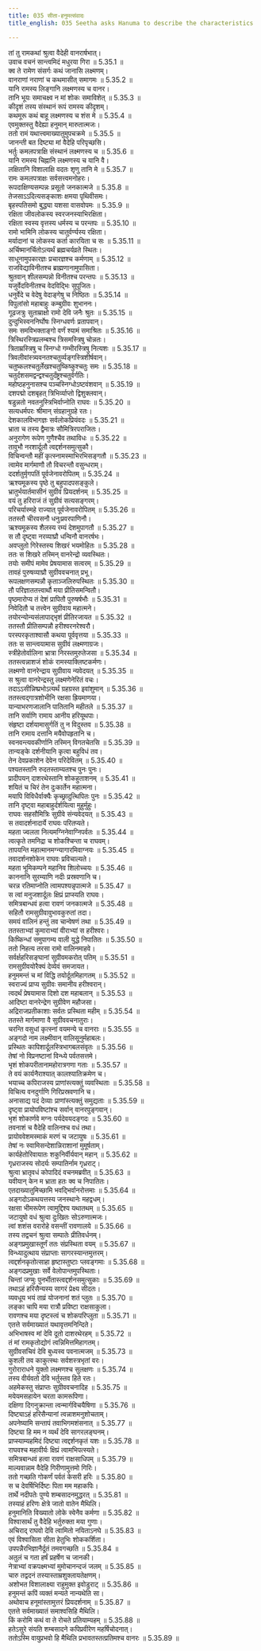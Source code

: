 ```yaml
---
title: 035 सीता-हनुमत्संवादः
title_english: 035 Seetha asks Hanuma to describe the characteristics

---
```

<div class="audioEmbed"  caption="श्रीराम-हरिसीताराममूर्ति-घनपाठिभ्यां वचनम्" src="https://archive.org/download/Ramayana-recitation-Sriram-harisItArAmamUrti-Ghanapaati-v2/Kanda_5/Kanda_5_SK-035-Seetha_asks_Hanuma_to_describe_the_characteristics.mp3"></div>

  
तां तु रामकथां श्रुत्वा वैदेही वानरार्षभात्।  
उवाच वचनं सान्त्वमिदं मधुरया गिरा ॥ 5.35.1 ॥   
क्व ते रामेण संसर्गः कथं जानासि लक्ष्मणम्।  
वानराणां नराणां च कथमासीत् समागमः ॥ 5.35.2 ॥   
यानि रामस्य लिङ्गानि लक्ष्मणस्य च वानर।  
तानि भूयः समाचक्ष्व न मां शोकः समाविशेत् ॥ 5.35.3 ॥   
कीदृशं तस्य संस्थानं रूपं रामस्य कीदृशम्।  
कथमूरू कथं बाहू लक्ष्मणस्य च शंस मे ॥ 5.35.4 ॥   
एवमुक्तस्तु वैदेह्या हनुमान् मारुतात्मजः।  
ततो रामं यथात्त्वमाख्यातुमुपचक्रमे ॥ 5.35.5 ॥   
जानन्ती बत दिष्ट्या मां वैदेहि परिपृच्छसि।  
भर्तुः कमलपत्राक्षि संस्थानं लक्ष्मणस्य च ॥ 5.35.6 ॥   
यानि रामस्य चिह्नानि लक्ष्मणस्य च यानि वै।  
लक्षितानि विशालाक्षि वदतः शृणु तानि मे ॥ 5.35.7 ॥   
रामः कमलपत्राक्षः सर्वसत्त्वमनोहरः।  
रूपदाक्षिण्यसम्पन्नः प्रसूतो जनकात्मजे ॥ 5.35.8 ॥   
तेजसाऽऽदित्यसङ्काशः क्षमया पृथिवीसमः।  
बृहस्पतिसमो बुद्ध्या यशसा वासवोपमः ॥ 5.35.9 ॥   
रक्षिता जीवलोकस्य स्वरजनस्याभिरक्षिता।  
रक्षिता स्वस्य वृत्तस्य धर्मस्य च परन्तपः ॥ 5.35.10 ॥   
रामो भामिनि लोकस्य चातुर्वर्ण्यस्य रक्षिता।  
मर्यादानां च लोकस्य कर्ता कारयिता च सः ॥ 5.35.11 ॥   
अर्चिष्मानर्चितोऽत्यर्थं ब्रह्मचर्यव्रते स्थितः।  
साधूनामुपकारज्ञः प्रचारज्ञश्च कर्मणाम् ॥ 5.35.12 ॥   
राजविद्याविनीतश्च ब्राह्मणानामुपासिता।  
श्रुतवान् शीलसम्पन्नो विनीतश्च परन्तपः ॥ 5.35.13 ॥   
यजुर्वेदविनीतश्च वेदविद्भिः सुपूजितः।  
धनुर्वेदे च वेदेषु वेदाङ्गेषु च निष्ठितः ॥ 5.35.14 ॥   
विपुलांसो महाबाहुः कम्बुग्रीवः शुभाननः।  
गूढजत्रुः सुताम्राक्षो रामो देवि जनैः श्रुतः ॥ 5.35.15 ॥   
दुन्दुभिस्वननिर्घोषः स्निग्धवर्णः प्रतापवान्।  
समः समविभक्ताङ्गो वर्णं श्यामं समाश्रितः ॥ 5.35.16 ॥   
त्रिस्थिरस्त्रिप्रलम्बश्च त्रिसमस्त्रिषु चोन्नतः।  
त्रिताम्रस्त्रिषु च स्निग्धो गम्भीरस्त्रिषु नित्यशः ॥ 5.35.17 ॥   
त्रिवलीवांस्त्र्यवनतश्चतुर्व्यङ्गस्त्रिशीर्षवान्।  
चतुष्कलश्चतुर्लेखश्चतुष्किष्कुश्चतुः समः ॥ 5.35.18 ॥   
चतुर्दशसमद्वन्द्वश्चतुर्दंष्ट्रश्चतुर्वर्गतिः।  
महोष्ठहनुनासश्च पञ्चस्निग्धोऽष्टवंशवान् ॥ 5.35.19 ॥   
दशपद्मो दशबृहत् त्रिभिर्व्याप्तो द्विशुक्लवान्।  
षडुन्नतो नवतनुस्त्रिभिर्वाप्नोति राघवः ॥ 5.35.20 ॥   
सत्यधर्मपरः श्रीमान् संग्रहानुग्रहे रतः।  
देशकालविभागज्ञः सर्वलोकप्रियंवदः ॥ 5.35.21 ॥   
भ्राता च तस्य द्वैमात्रः सौमित्रिरपराजितः।  
अनुरागेण रूपेण गुणैश्चैव तथाविधः ॥ 5.35.22 ॥   
तावुभौ नरशार्दूलौ त्वद्दर्शनसमुत्सुकौ।  
विचिन्वन्तौ महीं कृत्स्नामस्माभिरभिसङ्गतौ ॥ 5.35.23 ॥   
त्वामेव मार्गमाणौ तौ विचरन्तौ वसुन्धराम्।  
ददर्शतुर्मृगपतिं पूर्वजेनावरोपितम् ॥ 5.35.24 ॥   
ऋश्यमूकस्य पृष्ठे तु बहुपादपसङ्कुले।  
भ्रातुर्भयार्तमासीनं सुग्रीवं प्रियदर्शनम् ॥ 5.35.25 ॥   
वयं तु हरिराजं तं सुग्रीवं सत्यसङ्गरम्।  
परिचर्यास्महे राज्यात् पूर्वजेनावरोपितम् ॥ 5.35.26 ॥   
ततस्तौ चीरवसनौ धनुःप्रवरपाणिनौ।  
ऋश्यमूकस्य शैलस्य रम्यं देशमुपागतौ ॥ 5.35.27 ॥   
स तौ दृष्ट्वा नरव्याघ्रौ धन्विनौ वानरर्षभः।  
अवप्लुतो गिरेस्तस्य शिखरं भयमोहितः ॥ 5.35.28 ॥   
ततः स शिखरे तस्मिन् वानरेन्द्रो व्यवस्थितः।  
तयोः समीपं मामेव प्रेषयामास सत्वरम् ॥ 5.35.29 ॥   
तावहं पुरुषव्याघ्रौ सुग्रीववचनात् प्रभू।  
रूपलक्षणसम्पन्नौ कृताञ्जलिरुपस्थितः ॥ 5.35.30 ॥   
तौ परिज्ञाततत्त्वार्थौ मया प्रीतिसमन्वितौ।  
पृष्ठमारोप्य तं देशं प्रापितौ पुरुषर्षभौः ॥ 5.35.31 ॥   
निवेदितौ च तत्त्वेन सुग्रीवाय महात्मने।  
तयोरन्योन्यसंलापाद्भृशं प्रीतिरजायत ॥ 5.35.32 ॥   
ततस्तौ प्रीतिसम्पन्नौ हरीश्वरनरेश्वरौ।  
परस्परकृताश्वासौ कथया पूर्ववृत्तया ॥ 5.35.33 ॥   
ततः स सान्त्वयामास सुग्रीवं लक्ष्मणाग्रजः।  
स्त्रीहेतोर्वालिना भ्रात्रा निरस्तमुरुतेजसा ॥ 5.35.34 ॥   
ततस्त्वन्नाशजं शोकं रामस्याक्लिष्टकर्मणः।  
लक्ष्मणो वानरेन्द्राय सुग्रीवाय न्यवेदयत् ॥ 5.35.35 ॥   
स श्रुत्वा वानरेन्द्रस्तु लक्ष्मणेनेरितं वचः।  
तदाऽऽसीन्निष्प्रभोऽत्यर्थं ग्रहग्रस्त इवांशुमान् ॥ 5.35.36 ॥   
ततस्त्वद्गात्रशोभीनि रक्षसा ह्रियमाणया।  
यान्याभरणजालानि पातितानि महीतले ॥ 5.35.37 ॥   
तानि सर्वाणि रामाय आनीय हरियूथपाः।  
संहृष्टा दर्शयामासुर्गतिं तु न विदुस्तव ॥ 5.35.38 ॥   
तानि रामाय दत्तानि मयैवोपहृतानि च।  
स्वनवन्त्यवकीर्णानि तस्मिन् विगतचेतसि ॥ 5.35.39 ॥   
तान्यङ्के दर्शनीयानि कृत्वा बहुविधं तव।  
तेन देवप्रकाशेन देवेन परिदेवितम् ॥ 5.35.40 ॥   
पश्यतस्तानि रुदतस्ताम्यतश्च पुनः पुनः।  
प्रादीपयन् दाशरथेस्तानि शोकहुताशनम् ॥ 5.35.41 ॥   
शयितं च चिरं तेन दुःकार्तेन महात्मना।  
मयापि विविधैर्वाक्यैः कृच्छ्रादुत्थिपितः पुनः ॥ 5.35.42 ॥   
तानि दृष्ट्वा महाबाहुर्दर्शयित्वा मुहुर्मुहुः।  
राघवः सहसौमित्रिः सुग्रीवे संन्यवेदयत् ॥ 5.35.43 ॥   
स तवादर्शनादार्ये राघवः परितप्यते।  
महता ज्वलता नित्यमग्निनेवाग्निपर्वतः ॥ 5.35.44 ॥   
त्वत्कृते तमनिद्रा च शोकश्चिन्ता च राघवम्।  
तापयन्ति महात्मानमग्न्यागारमिवाग्नयः ॥ 5.35.45 ॥   
तवादर्शनशोकेन राघवः प्रविचाल्यते।  
महता भूमिकम्पने महानिव शिलोच्चयः ॥ 5.35.46 ॥   
काननानि सुरम्याणि नदीः प्रस्रवणानि च।  
चरन्न रतिमाप्नोति त्वामपश्यन्नृपात्मजे ॥ 5.35.47 ॥   
स त्वां मनुजशार्दूलः क्षिप्रं प्राप्स्यति राघवः।  
समित्रबान्धवं हत्वा रावणं जनकात्मजे ॥ 5.35.48 ॥   
सहितौ रामसुग्रीवावुभावकुरुतां तदा।  
समयं वालिनं हन्तुं तव चान्वेषणं तथा ॥ 5.35.49 ॥   
ततस्ताभ्यां कुमाराभ्यां वीराभ्यां स हरीश्वरः।  
किष्किन्धां समुपागम्य वाली युद्धे निपातितः ॥ 5.35.50 ॥   
ततो निहत्य तरसा रामो वालिनमाहवे।  
सर्वर्क्षहरिसङ्घानां सुग्रीवमकरोत् पतिम् ॥ 5.35.51 ॥   
रामसुग्रीवयोरैक्यं देव्येवं समजायत।  
हनुममन्तं च मां विद्धि तयोर्दूतमिहागतम् ॥ 5.35.52 ॥   
स्वराज्यं प्राप्य सुग्रीवः समानीय हरीश्वरान्।  
त्वदर्थं प्रेषयामास दिशो दश महाबलान् ॥ 5.35.53 ॥   
आदिष्टा वानरेन्द्रेण सुग्रीवेण महौजसा।  
अद्रिराजप्रतीकाशाः सर्वतः प्रस्थिता महीम् ॥ 5.35.54 ॥   
ततस्ते मार्गमाणा वै सुग्रीववचनातुराः।  
चरन्ति वसुधां कृत्स्नां वयमन्ये च वानराः ॥ 5.35.55 ॥   
अङ्गदो नाम लक्ष्मीवान् वालिसूनुर्महाबलः।  
प्रस्थितः कापिशार्दूलस्त्रिभागबलसंवृतः ॥ 5.35.56 ॥   
तेषां नो विप्रनष्टानां विन्ध्ये पर्वतसत्तमे।  
भृशं शोकपरीतानामहोरात्रगणा गताः ॥ 5.35.57 ॥   
ते वयं कार्यनैराश्यात् कालश्यातिक्रमेण च।  
भयाच्च कपिराजस्य प्राणांस्त्यक्तुं व्यवस्थिताः ॥ 5.35.58 ॥   
विचित्य वनदुर्गाणि गिरिप्रस्रवणानि च।  
अनासाद्य पदं देव्याः प्राणांस्त्यक्तुं समुद्यताः ॥ 5.35.59 ॥   
दृष्ट्वा प्रायोपविष्टांश्च सर्वान् वानरपुङ्गवान्।  
भृशं शोकार्णवे मग्नः पर्यदेवयदङ्गदः ॥ 5.35.60 ॥   
तवनाशं च वैदेहि वालिनश्च वधं तथा।  
प्रायोववेशमस्माकं मरणं च जटायुषः ॥ 5.35.61 ॥   
तेषां नः स्वामिसन्देशान्निराशानां मुमूर्षताम्।  
कार्यहेतोरिवायातः शकुनिर्वीर्यवान् महान् ॥ 5.35.62 ॥   
गृध्रराजस्य सोदर्यः सम्पातिर्नाम गृध्रराट्।  
श्रुत्वा भ्रातृवधं कोपादिदं वचनमब्रवीत् ॥ 5.35.63 ॥   
यवीयान् केन म भ्राता हतः क्व च निपातितः।  
एतदाख्यातुमिच्छामि भवद्भिर्वानरोत्तमाः ॥ 5.35.64 ॥   
अङ्गदोऽकथयत्तस्य जनस्थानेः महद्वधम्।  
रक्षसा भीमरूपेण त्वामुद्दिश्य यथातथम् ॥ 5.35.65 ॥   
जटायुषो वधं श्रुत्वा दुःखितः सोऽरुणात्मजः।  
त्वां शशंस वरारोहे वसन्तीं रावणालये ॥ 5.35.66 ॥   
तस्य तद्वचनं श्रुत्वा सम्पातेः प्रीतिवर्धनम्।  
अङ्गप्रमुखास्तूर्णं ततः संप्रस्थिता वयम् ॥ 5.35.67 ॥   
विन्ध्यादुत्थाय संप्राप्ताः सागरस्यान्तमुत्तरम्।  
त्वद्दर्शनकृतोत्साहा हृष्टास्तुष्टाः प्लवङ्गमाः ॥ 5.35.68 ॥   
अङ्गदप्रमुखाः सर्वे वेलोपान्तमुपस्थिताः।  
चिन्तां जग्मुः पुनर्भीतास्त्वद्दर्शनसमुत्सुकाः ॥ 5.35.69 ॥   
तथाऽहं हरिसैन्यस्य सागरं प्रेक्ष्य सीदतः।  
व्यवधूय भयं ताव्रं योजनानां शतं प्लुतः ॥ 5.35.70 ॥   
लङ्का चापि मया रात्रौ प्रविष्टा राक्षसाकुला।  
रावणश्च मया दृष्टस्त्वं च शोकपरिप्लुता ॥ 5.35.71 ॥   
एतत्ते सर्वमाख्यातं यथावृत्तमनिन्दिते।  
अभिभाषस्व मां देवि दूतो दाशरथेरहम् ॥ 5.35.72 ॥   
तं मां रामकृतोद्योगं त्वन्निमित्तमिहागतम्।  
सुग्रीवसचिवं देवि बुध्यस्व पवनात्मजम् ॥ 5.35.73 ॥   
कुशली तव काकुत्स्थः सर्वशस्त्रभृतां वरः।  
गुरोराराधने युक्तो लक्ष्मणश्च सुलक्षणः ॥ 5.35.74 ॥   
तस्य वीर्यवतो देवि भर्तुस्तव हिते रतः।  
अहमेकस्तु संप्राप्तः सुग्रीववचनादिह ॥ 5.35.75 ॥   
मयेयमसहायेन चरता कामरूपिणा।  
दक्षिणा दिगनुक्रान्ता त्वन्मार्गविचयैषिणा ॥ 5.35.76 ॥   
दिष्ट्याऽहं हरिसैन्यानां त्वन्नाशमनुशोचताम्।  
अपनेष्यामि सन्तापं तवाभिगमशंसनात् ॥ 5.35.77 ॥   
दिष्ट्या हि मम न व्यर्थं देवि सागरलङ्घनम्।  
प्राप्स्याम्यहमिदं दिष्ट्या त्वद्दर्शनकृतं यशः ॥ 5.35.78 ॥   
राघवश्च महावीर्यः क्षिप्रं त्वामभिपत्स्यते।  
समित्रबान्धवं हत्वा रावणं राक्षसाधिपम् ॥ 5.35.79 ॥   
माल्यवान्नाम वैदेहि गिरीणामुत्तमो गिरिः।  
ततो गच्छति गोकर्णं पर्वतं केसरी हरिः ॥ 5.35.80 ॥   
स च देवर्षिभिर्दिष्टः पिता मम महाकपिः।  
तार्थे नदीपतेः पुण्ये शम्बसादनमुद्धरत् ॥ 5.35.81 ॥   
तस्याहं हरिणः क्षेत्रे जातो वातेन मैथिलि।  
हनुमानिति विख्यातो लोके स्वेनैव कर्मणा ॥ 5.35.82 ॥   
विश्वासार्थं तु वैदेहि भर्तुरुक्ता मया गुणाः।  
अचिराद् राघवो देवि त्वामितो नयिताऽनघे ॥ 5.35.83 ॥   
एवं विश्वासिता सीता हेतुभिः शोककर्शिता।  
उपपन्नैरभिज्ञानैर्दूतं तमवगच्छति ॥ 5.35.84 ॥   
अतुलं च गता हर्षं प्रहर्षेण च जानकी।  
नेत्राभ्यां वक्रपक्ष्मभ्यां मुमोचानन्दजं जलम् ॥ 5.35.85 ॥   
चारु तद्वदनं तस्यास्ताम्रशुक्लायतेक्षणम्।  
अशोभत विशालाक्ष्या राहुमुक्त इवोडुराट् ॥ 5.35.86 ॥   
हनुमन्तं कपिं व्यक्तं मन्यते नान्यथेति सा।  
अथोवाच हनूमांस्तामुत्तरं प्रियदर्शनाम् ॥ 5.35.87 ॥   
एतत्ते सर्वमाख्यातं समाश्वसिहि मैथिलि।  
किं करोमि कथं वा ते रोचते प्रतियाम्यहम् ॥ 5.35.88 ॥   
हतेऽसुरे संयति शम्बसादने कपिप्रवीरेण महर्षिचोदनात्।  
ततोऽस्मि वायुप्रभवो हि मैथिलि प्रभावतस्तत्प्रतिमश्च वानरः ॥ 5.35.89 ॥   